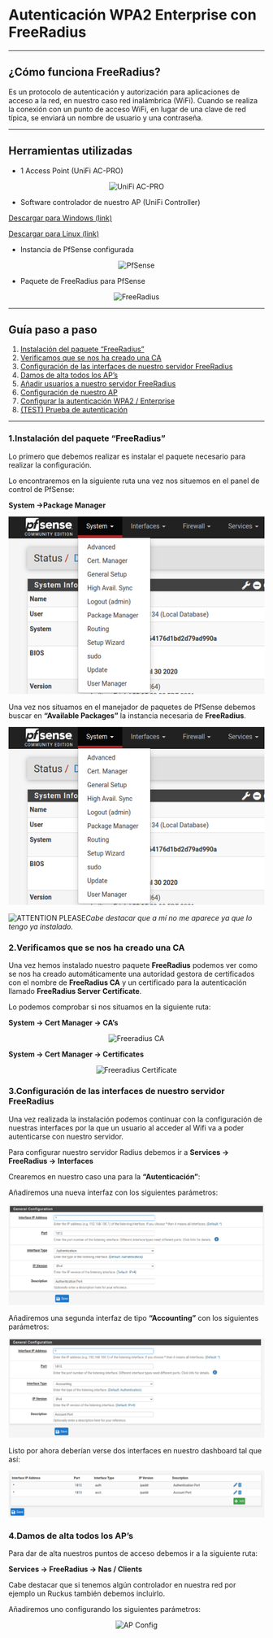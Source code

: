 # Autenticación WPA2 Enterprise con FreeRadius

---

## ¿Cómo funciona FreeRadius?

Es un protocolo de autenticación y autorización para aplicaciones de acceso a la red, en nuestro caso red inalámbrica (WiFi). Cuando se realiza la conexión con un punto de acceso WiFi, en lugar de una clave de red típica, se enviará un nombre de usuario y una contraseña. 

---

## Herramientas utilizadas

* 1 Access Point (UniFi AC-PRO)

<p align="center"><img src="https://cdn.shopify.com/s/files/1/0019/7518/9613/products/UAP-AC-PRO_grande.png?v=1616583501" alt="UniFi AC-PRO" width="150" height="150"></p>

* Software controlador de nuestro AP (UniFi Controller)

<a href="https://www.ui.com/download/unifi/#" class="button">Descargar para Windows (link)</a>

<a href="https://www.ui.com/download/unifi/#" class="button">Descargar para Linux (link)</a>

* Instancia de PfSense configurada

<p align="center"><img src="https://upload.wikimedia.org/wikipedia/commons/thumb/b/b9/PfSense_logo.png/1200px-PfSense_logo.png" alt="PfSense" width="250" height="70"></p>

* Paquete de FreeRadius para PfSense

<p align="center"><img src="https://upload.wikimedia.org/wikipedia/commons/thumb/5/5b/Freeradius_logo.svg/2560px-Freeradius_logo.svg.png" alt="FreeRadius" width="250" height="70"></p>

---

## Guía paso a paso

1. [Instalación del paquete “FreeRadius”](#freeradius-install)
2. [Verificamos que se nos ha creado una CA](#freeradius-ca)
3. [Configuración de las interfaces de nuestro servidor FreeRadius](#freeradius-interfaces)
4. [Damos de alta todos los AP’s](#freeradius-ap)
5. [Añadir usuarios a nuestro servidor FreeRadius](#freeradius-users)
6. [Configuración de nuestro AP](#freeradius-ap-config)
7. [Configurar la autenticación WPA2 / Enterprise](#freeradius-wpa2)
8. [(TEST) Prueba de autenticación](#freeradius-test)

---

### 1.Instalación del paquete “FreeRadius” <a name="freeradius-install"></a>

Lo primero que debemos realizar es instalar el paquete necesario para realizar la
configuración.

Lo encontraremos en la siguiente ruta una vez nos situemos en el panel de control de
PfSense:

**System →Package Manager**

<p align="center"><img src="https://github.com/demontaim/WPA2-ENTERPRISE-CON-FREERADIUS/blob/main/img/packagemanager.png?raw=true" alt="Package Manager"></p>

Una vez nos situamos en el manejador de paquetes de PfSense debemos buscar en
**“Available Packages”** la instancia necesaria de **FreeRadius**.

<p align="center"><img src="https://github.com/demontaim/WPA2-ENTERPRISE-CON-FREERADIUS/blob/main/img/packagemanager.png?raw=true" alt="Freeradius Package"></p>

<p align="left"><img src="https://www.svgrepo.com/show/178970/eye-medical.svg" alt="ATTENTION PLEASE" width="30px" height="30px"><em>Cabe destacar que a mí no me aparece ya que lo tengo ya instalado.</em></p>

### 2.Verificamos que se nos ha creado una CA <a name="freeradius-ca"></a>

Una vez hemos instalado nuestro paquete **FreeRadius** podemos ver como se nos ha
creado automáticamente una autoridad gestora de certificados con el nombre de
**FreeRadius CA** y un certificado para la autenticación llamado **FreeRadius Server**
**Certificate**.

Lo podemos comprobar si nos situamos en la siguiente ruta:

**System → Cert Manager → CA’s**

<p align="center"><img src="img" alt="Freeradius CA"></p>

**System → Cert Manager → Certificates**

<p align="center"><img src="img" alt="Freeradius Certificate"></p>

### 3.Configuración de las interfaces de nuestro servidor FreeRadius <a name="freeradius-interfaces"></a>

Una vez realizada la instalación podemos continuar con la configuración de nuestras
interfaces por la que un usuario al acceder al Wifi va a poder autenticarse con nuestro
servidor.

Para configurar nuestro servidor Radius debemos ir a **Services → FreeRadius →**
**Interfaces**

Crearemos en nuestro caso una para la **“Autenticación”**:

Añadiremos una nueva interfaz con los siguientes parámetros:

<p align="center"><img src="https://github.com/demontaim/WPA2-ENTERPRISE-CON-FREERADIUS/blob/main/img/auth_interface.png" alt="Auth Interface"></p>

Añadiremos una segunda interfaz de tipo **“Accounting”** con los siguientes parámetros:

<p align="center"><img src="https://github.com/demontaim/WPA2-ENTERPRISE-CON-FREERADIUS/blob/main/img/accounting.png?raw=true" alt="Account Interface"></p>

Listo por ahora deberían verse dos interfaces en nuestro dashboard tal que así:

<p align="center"><img src="https://github.com/demontaim/WPA2-ENTERPRISE-CON-FREERADIUS/blob/main/img/dashboard_interface.png?raw=true" alt="Interface Dashboard "></p>

### 4.Damos de alta todos los AP’s <a name="freeradius-ap"></a>

Para dar de alta nuestros puntos de acceso debemos ir a la siguiente ruta:

**Services → FreeRadius → Nas / Clients**

Cabe destacar que si tenemos algún controlador en nuestra red por ejemplo un Ruckus
también debemos incluirlo.

Añadiremos uno configurando los siguientes parámetros:

<p align="center"><img src="" alt="AP Config"></p>